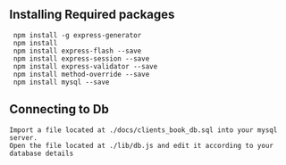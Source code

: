 ## Installing Required packages
```
 npm install -g express-generator
 npm install 
 npm install express-flash --save
 npm install express-session --save
 npm install express-validator --save
 npm install method-override --save
 npm install mysql --save
```

## Connecting to Db
```
Import a file located at ./docs/clients_book_db.sql into your mysql server.
Open the file located at ./lib/db.js and edit it according to your database details
```
